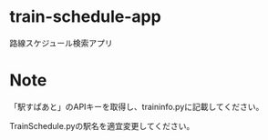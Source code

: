 # train-schedule-app
路線スケジュール検索アプリ


# Note
「駅すぱあと」のAPIキーを取得し、traininfo.pyに記載してください。

TrainSchedule.pyの駅名を適宜変更してください。
